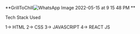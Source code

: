 **GrillToChill![WhatsApp Image 2022-05-15 at 9 15 48 PM](https://user-images.githubusercontent.com/94283961/168481807-2a1dba4e-27df-4195-9aa4-6a2ad4d3759e.jpeg)
**

Tech Stack Used

1-> HTML
2-> CSS
3-> JAVASCRIPT
4-> REACT JS
